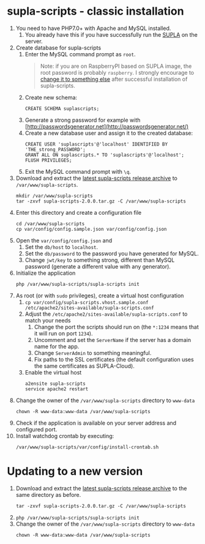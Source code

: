 # supla-scripts - classic installation

1. You need to have PHP7.0+ with Apache and MySQL installed.
    1. You already have this if you have successfully run the [SUPLA](https://github.com/SUPLA/supla-cloud) on the server.
1. Create database for supla-scripts
    1. Enter the MySQL command prompt as `root`. 
       > Note: if you are on RaspberryPI based on SUPLA image, the root password
         is probably `raspberry`. I strongly encourage to 
         [change it to something else](https://www.cyberciti.biz/faq/mysql-change-root-password/)
         after successful installation of supla-scripts.    
     1. Create new schema:
        ```
        CREATE SCHEMA suplascripts;
        ```
    1. Generate a strong password for example with [http://passwordsgenerator.net](http://passwordsgenerator.net/)
    1. Create a new database user and assign it to the created database:
       ```
       CREATE USER 'suplascripts'@'localhost' IDENTIFIED BY 'THE_strong_PASSWORD';
       GRANT ALL ON suplascripts.* TO 'suplascripts'@'localhost';
       FLUSH PRIVILEGES;
       ```
    1. Exit the MySQL command prompt with `\q`.
1. Download and extract the [latest supla-scripts release archive](https://github.com/fracz/supla-scripts/releases/latest)
   to `/var/www/supla-scripts`.
   ```
   mkdir /var/www/supla-scripts
   tar -zxvf supla-scripts-2.0.0.tar.gz -C /var/www/supla-scripts
   ```
1. Enter this directory and create a configuration file
   ```
   cd /var/www/supla-scripts
   cp var/config/config.sample.json var/config/config.json
   ```
1. Open the `var/config/config.json` and
   1. Set the `db/host` to `localhost`.
   1. Set the `db/password` to the password you have generated for MySQL.
   1. Change `jwt/key` to something strong, different than MySQL password 
      (generate a different value with any generator).
1. Initialize the application
   ```
   php /var/www/supla-scripts/supla-scripts init
   ```
1. As root (or with `sudo` privileges), create a virtual host configuration
   1. `cp var/config/supla-scripts.vhost.sample.conf /etc/apache2/sites-available/supla-scripts.conf`
   1. Adjust the `/etc/apache2/sites-available/supla-scripts.conf` to match your needs
       1. Change the port the scripts should run on (the `*:1234` means that it will run on port `1234`).
       1. Uncomment and set the `ServerName` if the server has a domain name for the app.
       1. Change `ServerAdmin` to something meaningful.
       1. Fix paths to the SSL certificates (the default configuration uses
          the same certificates as SUPLA-Cloud).
   1. Enable the virtual host
       ```
       a2ensite supla-scripts
       service apache2 restart
       ```
1. Change the owner of the `/var/www/supla-scripts` directory to `www-data`
    ```
    chown -R www-data:www-data /var/www/supla-scripts
    ```
1. Check if the application is available on your server address and configured port.
1. Install watchdog crontab by executing:
   ```
   /var/www/supla-scripts/var/config/install-crontab.sh
   ```

# Updating to a new version

1. Download and extract the [latest supla-scripts release archive](https://github.com/fracz/supla-scripts/releases/latest) 
   to the same directory as before.
   ```
   tar -zxvf supla-scripts-2.0.0.tar.gz -C /var/www/supla-scripts 
   ```
2. `php /var/www/supla-scripts/supla-scripts init`
3. Change the owner of the `/var/www/supla-scripts` directory to `www-data`
    ```
    chown -R www-data:www-data /var/www/supla-scripts
    ```
